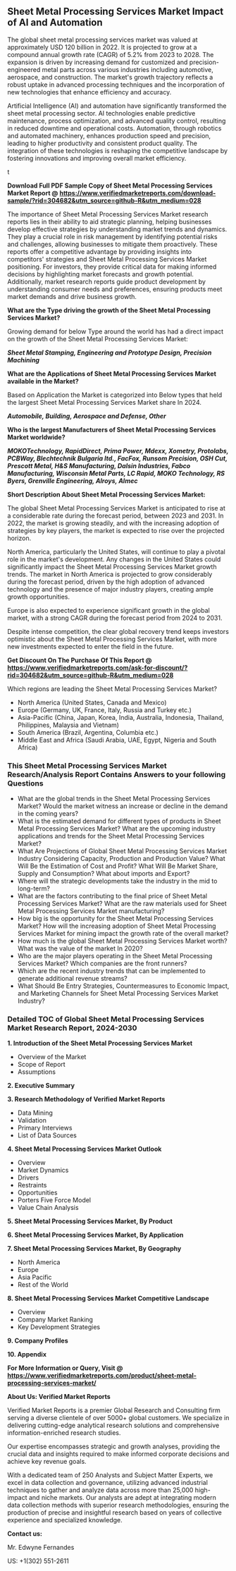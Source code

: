 <h2>Sheet Metal Processing Services Market Impact of AI and Automation</h2><p>The global sheet metal processing services market was valued at approximately USD 120 billion in 2022. It is projected to grow at a compound annual growth rate (CAGR) of 5.2% from 2023 to 2028. The expansion is driven by increasing demand for customized and precision-engineered metal parts across various industries including automotive, aerospace, and construction. The market's growth trajectory reflects a robust uptake in advanced processing techniques and the incorporation of new technologies that enhance efficiency and accuracy.</p><p>Artificial Intelligence (AI) and automation have significantly transformed the sheet metal processing sector. AI technologies enable predictive maintenance, process optimization, and advanced quality control, resulting in reduced downtime and operational costs. Automation, through robotics and automated machinery, enhances production speed and precision, leading to higher productivity and consistent product quality. The integration of these technologies is reshaping the competitive landscape by fostering innovations and improving overall market efficiency.</p>t</p><p id="" class=""><strong>Download Full PDF Sample Copy of Sheet Metal Processing Services Market Report @ <a href="https://www.verifiedmarketreports.com/download-sample/?rid=304682&utm_source=github-R&utm_medium=028" target="_blank">https://www.verifiedmarketreports.com/download-sample/?rid=304682&utm_source=github-R&utm_medium=028</a></strong></p><p>The importance of&nbsp;Sheet Metal Processing Services Market research reports lies in their ability to aid strategic planning, helping businesses develop effective strategies by understanding market trends and dynamics. They play a crucial role in risk management by identifying potential risks and challenges, allowing businesses to mitigate them proactively. These reports offer a competitive advantage by providing insights into competitors' strategies and Sheet Metal Processing Services Market positioning. For investors, they provide critical data for making informed decisions by highlighting market forecasts and growth potential. Additionally, market research reports guide product development by understanding consumer needs and preferences, ensuring products meet market demands and drive business growth.</p><p><strong>What are the&nbsp;Type driving the growth of the Sheet Metal Processing Services Market?</strong></p><p id="" class="">Growing demand for below Type around the world has had a direct impact on the growth of the Sheet Metal Processing Services Market:</p><em><strong>Sheet Metal Stamping, Engineering and Prototype Design, Precision Machining</strong></em></p><strong>What are the&nbsp;Applications&nbsp;of Sheet Metal Processing Services Market available in the Market?</strong></p><p id="" class="">Based on Application the Market is categorized into Below types that held the largest Sheet Metal Processing Services Market share In 2024.</p><em><strong>Automobile, Building, Aerospace and Defense, Other</strong></em></p><strong>Who is the largest Manufacturers of Sheet Metal Processing Services Market worldwide?</strong></p><p><em><strong>MOKOTechnology, RapidDirect, Prima Power, Mdexx, Xometry, Protolabs, PCBWay, Blechtechnik Bulgaria ltd., FacFox, Runsom Precision, OSH Cut, Prescott Metal, H&S Manufacturing, Dalsin Industries, Fabco Manufacturing, Wisconsin Metal Parts, LC Rapid, MOKO Technology, RS Byers, Grenville Engineering, Alroys, Almec</strong></em></p><p id="" class=""><strong>Short Description About Sheet Metal Processing Services Market:</strong></p><p>The global Sheet Metal Processing Services Market is anticipated to rise at a considerable rate during the forecast period, between 2023 and 2031. In 2022, the market is growing steadily, and with the increasing adoption of strategies by key players, the market is expected to rise over the projected horizon.</p><p>North America, particularly the United States, will continue to play a pivotal role in the market's development. Any changes in the United States could significantly impact the Sheet Metal Processing Services Market growth trends. The market in North America is projected to grow considerably during the forecast period, driven by the high adoption of advanced technology and the presence of major industry players, creating ample growth opportunities.</p><p>Europe is also expected to experience significant growth in the global market, with a strong CAGR during the forecast period from 2024 to 2031.</p><p>Despite intense competition, the clear global recovery trend keeps investors optimistic about the Sheet Metal Processing Services Market, with more new investments expected to enter the field in the future.</p><p id="" class=""><strong>Get Discount On The Purchase Of This Report @ <a href="https://www.verifiedmarketreports.com/ask-for-discount/?rid=304682&utm_source=github-R&utm_medium=028" target="_blank">https://www.verifiedmarketreports.com/ask-for-discount/?rid=304682&utm_source=github-R&utm_medium=028</a></strong></p>Which regions are leading the Sheet Metal Processing Services Market?</p><ul><li>North America (United States, Canada and Mexico)</li><li>Europe (Germany, UK, France, Italy, Russia and Turkey etc.)</li><li>Asia-Pacific (China, Japan, Korea, India, Australia, Indonesia, Thailand, Philippines, Malaysia and Vietnam)</li><li>South America (Brazil, Argentina, Columbia etc.)</li><li>Middle East and Africa (Saudi Arabia, UAE, Egypt, Nigeria and South Africa)</li></ul><h3 id="" class="">This Sheet Metal Processing Services Market Research/Analysis Report Contains Answers to your following Questions</h3><ul><li>What are the global trends in the Sheet Metal Processing Services Market? Would the market witness an increase or decline in the demand in the coming years?</li><li>What is the estimated demand for different types of products in Sheet Metal Processing Services Market? What are the upcoming industry applications and trends for the Sheet Metal Processing Services Market?</li><li>What Are Projections of Global Sheet Metal Processing Services Market Industry Considering Capacity, Production and Production Value? What Will Be the Estimation of Cost and Profit? What Will Be Market Share, Supply and Consumption? What about imports and Export?</li><li>Where will the strategic developments take the industry in the mid to long-term?</li><li>What are the factors contributing to the final price of Sheet Metal Processing Services Market? What are the raw materials used for Sheet Metal Processing Services Market manufacturing?</li><li>How big is the opportunity for the Sheet Metal Processing Services Market? How will the increasing adoption of Sheet Metal Processing Services Market for mining impact the growth rate of the overall market?</li><li>How much is the global Sheet Metal Processing Services Market worth? What was the value of the market In 2020?</li><li>Who are the major players operating in the Sheet Metal Processing Services Market? Which companies are the front runners?</li><li>Which are the recent industry trends that can be implemented to generate additional revenue streams?</li><li>What Should Be Entry Strategies, Countermeasures to Economic Impact, and Marketing Channels for Sheet Metal Processing Services Market Industry?</li></ul><h3 id="" class="">Detailed TOC of Global Sheet Metal Processing Services Market Research Report, 2024-2030</h3><p id="" class=""><strong>1. Introduction of the Sheet Metal Processing Services Market</strong></p><ul><li>Overview of the Market</li><li>Scope of Report</li><li>Assumptions</li></ul><p id="" class=""><strong>2. Executive Summary</strong></p><p id="" class=""><strong>3. Research Methodology of Verified Market Reports</strong></p><ul><li>Data Mining</li><li>Validation</li><li>Primary Interviews</li><li>List of Data Sources</li></ul><p id="" class=""><strong>4. Sheet Metal Processing Services Market Outlook</strong></p><ul><li>Overview</li><li>Market Dynamics</li><li>Drivers</li><li>Restraints</li><li>Opportunities</li><li>Porters Five Force Model</li><li>Value Chain Analysis</li></ul><p id="" class=""><strong>5. Sheet Metal Processing Services Market, By Product</strong></p><p id="" class=""><strong>6. Sheet Metal Processing Services Market, By Application</strong></p><p id="" class=""><strong>7. Sheet Metal Processing Services Market, By Geography</strong></p><ul><li>North America</li><li>Europe</li><li>Asia Pacific</li><li>Rest of the World</li></ul><p id="" class=""><strong>8. Sheet Metal Processing Services Market Competitive Landscape</strong></p><ul><li>Overview</li><li>Company Market Ranking</li><li>Key Development Strategies</li></ul><p id="" class=""><strong>9. Company Profiles</strong></p><p id="" class=""><strong>10. Appendix</strong></p><p id="" class=""><strong>For More Information or Query, Visit @ <a href="https://www.verifiedmarketreports.com/product/sheet-metal-processing-services-market/" target="_blank">https://www.verifiedmarketreports.com/product/sheet-metal-processing-services-market/</a></strong></p><p id="" class=""><strong>About Us: Verified Market Reports</strong></p><p id="" class="">Verified Market Reports is a premier Global Research and Consulting firm serving a diverse clientele of over 5000+ global customers. We specialize in delivering cutting-edge analytical research solutions and comprehensive information-enriched research studies.</p><p id="" class="">Our expertise encompasses strategic and growth analyses, providing the crucial data and insights required to make informed corporate decisions and achieve key revenue goals.</p><p id="" class="">With a dedicated team of 250 Analysts and Subject Matter Experts, we excel in data collection and governance, utilizing advanced industrial techniques to gather and analyze data across more than 25,000 high-impact and niche markets. Our analysts are adept at integrating modern data collection methods with superior research methodologies, ensuring the production of precise and insightful research based on years of collective experience and specialized knowledge.</p><p id="" class=""><strong>Contact us:</strong></p><p id="" class="">Mr. Edwyne Fernandes</p><p id="" class="">US: +1(302) 551-2611</p>